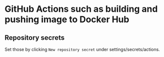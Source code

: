 # GitHub Actions such as building and pushing image to Docker Hub
## Repository secrets
Set those by clicking `New repository secret`
under settings/secrets/actions.
